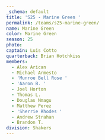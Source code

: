 ```yaml
---
_schema: default
title: 'S25 - Marine Green '
permalink: /teams/s25-marine-green/
name: Marine Green
color: Marine Green
season: 25
photo:
captain: Luis Cotto
quarterback: Brian Hotchkiss
members:
  - Alex Arican
  - Michael Armesto
  - 'Munroe Bell Rose '
  - 'Aaron B. '
  - Joel Horton
  - Thomas L.
  - Douglas Nmagu
  - Matthew Perez
  - 'Sherrie Rhodes '
  - Andrew Strahan
  - Brandon T.
division: Shakers
---
```

